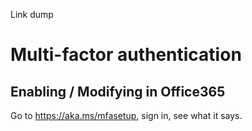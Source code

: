 Link dump 

# Multi-factor authentication

## Enabling / Modifying in Office365

Go to https://aka.ms/mfasetup, sign in, see what it says.
